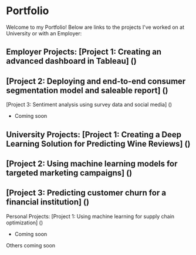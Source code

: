# Portfolio
Welcome to my Portfolio! Below are links to the projects I've worked on at University or with an Employer: 

Employer Projects:
[Project 1: Creating an advanced dashboard in Tableau] ()
- 

[Project 2: Deploying and end-to-end consumer segmentation model and saleable report] ()
- 

[Project 3: Sentiment analysis using survey data and social media] ()
- Coming soon

University Projects: 
[Project 1: Creating a Deep Learning Solution for Predicting Wine Reviews] ()
- 

[Project 2: Using machine learning models for targeted marketing campaigns] ()
- 

[Project 3: Predicting customer churn for a financial institution] ()
- 

Personal Projects: 
[Project 1: Using machine learning for supply chain optimization] ()
- Coming soon

Others coming soon
